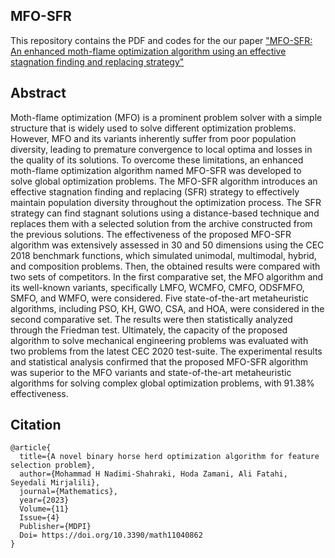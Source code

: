 ## MFO-SFR
This repository contains the PDF and codes for the our paper ["MFO-SFR: An enhanced moth-flame optimization algorithm using an effective stagnation finding and replacing strategy"](https://www.mdpi.com/2227-7390/11/4/862)

## Abstract
Moth-flame optimization (MFO) is a prominent problem solver with a simple structure that is widely used to solve different optimization problems. However, MFO and its variants inherently suffer from poor population diversity, leading to premature convergence to local optima and losses in the quality of its solutions. To overcome these limitations, an enhanced moth-flame optimization algorithm named MFO-SFR was developed to solve global optimization problems. The MFO-SFR algorithm introduces an effective stagnation finding and replacing (SFR) strategy to effectively maintain population diversity throughout the optimization process. The SFR strategy can find stagnant solutions using a distance-based technique and replaces them with a selected solution from the archive constructed from the previous solutions. The effectiveness of the proposed MFO-SFR algorithm was extensively assessed in 30 and 50 dimensions using the CEC 2018 benchmark functions, which simulated unimodal, multimodal, hybrid, and composition problems. Then, the obtained results were compared with two sets of competitors. In the first comparative set, the MFO algorithm and its well-known variants, specifically LMFO, WCMFO, CMFO, ODSFMFO, SMFO, and WMFO, were considered. Five state-of-the-art metaheuristic algorithms, including PSO, KH, GWO, CSA, and HOA, were considered in the second comparative set. The results were then statistically analyzed through the Friedman test. Ultimately, the capacity of the proposed algorithm to solve mechanical engineering problems was evaluated with two problems from the latest CEC 2020 test-suite. The experimental results and statistical analysis confirmed that the proposed MFO-SFR algorithm was superior to the MFO variants and state-of-the-art metaheuristic algorithms for solving complex global optimization problems, with 91.38% effectiveness.

## Citation

```
@article{
  title={A novel binary horse herd optimization algorithm for feature selection problem},
  author={Mohammad H Nadimi-Shahraki, Hoda Zamani, Ali Fatahi, Seyedali Mirjalili},
  journal={Mathematics},
  year={2023}
  Volume={11}
  Issue={4}
  Publisher={MDPI}
  Doi= https://doi.org/10.3390/math11040862
}
```
